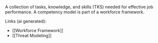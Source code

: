 A collection of tasks, knowledge, and skills (TKS) needed for effective job performance. A competency model is part of a workforce framework.

Links (ai generated):
 - [[Workforce Framework]]
 - [[Threat Modeling]]
